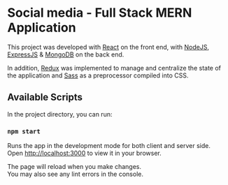 # Social media - Full Stack MERN Application

This project was developed with [React](https://reactjs.org/) on the front end, with [NodeJS](https://nodejs.org/en/), [ExpressJS](https://expressjs.com/) & [MongoDB](https://www.mongodb.com/) on the back end.

In addition, [Redux](https://redux.js.org/) was implemented to manage and centralize the state of the application and [Sass](https://sass-lang.com/) as a preprocessor compiled into CSS.

## Available Scripts

In the project directory, you can run:

### `npm start`

Runs the app in the development mode for both client and server side.\
Open [http://localhost:3000](http://localhost:3000) to view it in your browser.

The page will reload when you make changes.\
You may also see any lint errors in the console.